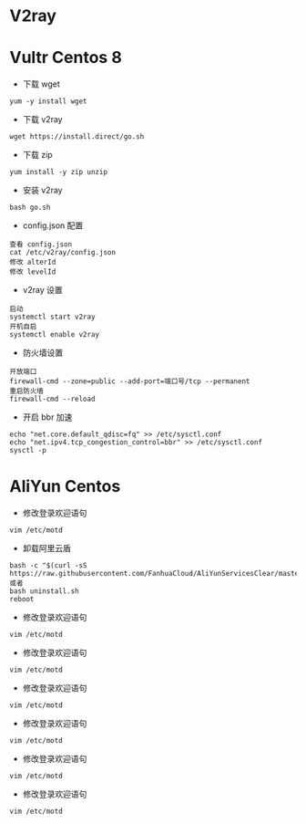 # V2ray

# Vultr Centos 8
- 下载 wget
```
yum -y install wget
```

- 下载 v2ray
```
wget https://install.direct/go.sh
```

- 下载 zip
```
yum install -y zip unzip  
```

- 安装 v2ray
```
bash go.sh
```

- config.json 配置
```
查看 config.json
cat /etc/v2ray/config.json
修改 alterId
修改 levelId
```

- v2ray 设置
```
启动
systemctl start v2ray
开机自启
systemctl enable v2ray
```

- 防火墙设置
```
开放端口
firewall-cmd --zone=public --add-port=端口号/tcp --permanent
重启防火墙
firewall-cmd --reload
```

- 开启 bbr 加速
```
echo "net.core.default_qdisc=fq" >> /etc/sysctl.conf
echo "net.ipv4.tcp_congestion_control=bbr" >> /etc/sysctl.conf
sysctl -p
```

# AliYun Centos
- 修改登录欢迎语句
```
vim /etc/motd
```

- 卸载阿里云盾
```
bash -c "$(curl -sS https://raw.githubusercontent.com/FanhuaCloud/AliYunServicesClear/master/uninstall.sh)"
或者
bash uninstall.sh
reboot
```

- 修改登录欢迎语句
```
vim /etc/motd
```

- 修改登录欢迎语句
```
vim /etc/motd
```

- 修改登录欢迎语句
```
vim /etc/motd
```

- 修改登录欢迎语句
```
vim /etc/motd
```

- 修改登录欢迎语句
```
vim /etc/motd
```

- 修改登录欢迎语句
```
vim /etc/motd
```
